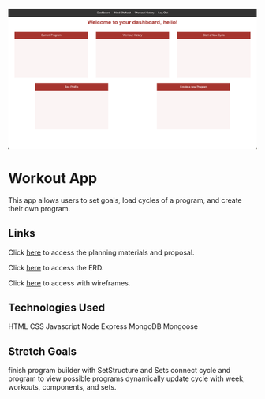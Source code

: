 ![Workout App Dashboard](./contents/images/workout-app.png)

# Workout App
This app allows users to set goals, load cycles of a program, and create their own program.

## Links
Click [here](https://docs.google.com/document/d/1QYKE8MAQUzMlrOlfxMY_YOGExchS5lZz4QhHo-hjvd0/edit?usp=sharing) to access the planning materials and proposal.

Click [here](https://lucid.app/lucidchart/3bb8d459-960b-47d2-8f85-21a77968fb33/edit?viewport_loc=-1412%2C-293%2C2173%2C1026%2C0_0&invitationId=inv_6bc1d5f8-bbcd-4dd4-a11f-d3effe104924)  to access the ERD.

Click [here](https://www.canva.com/design/DAGMtvpog8k/1hZ3802-kK5Eerc7Ld4c8g/edit?utm_content=DAGMtvpog8k&utm_campaign=designshare&utm_medium=link2&utm_source=sharebutton) to access with wireframes.

## Technologies Used

HTML
CSS
Javascript
Node
Express
MongoDB
Mongoose

## Stretch Goals

finish program builder with SetStructure and Sets
connect cycle and program to view possible programs dynamically
update cycle with week, workouts, components, and sets.
